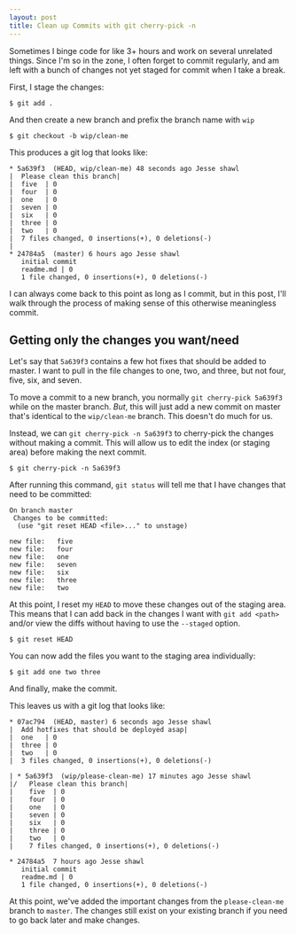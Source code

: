 ```yaml
---
layout: post
title: Clean up Commits with git cherry-pick -n
---
```


Sometimes I binge code for like 3+ hours and work on several unrelated things.
Since I'm so in the zone, I often forget to commit regularly, and am left
with a bunch of changes not yet staged for commit when I take a break.

First, I stage the changes:

    $ git add .

And then create a new branch and prefix the branch name with `wip`

    $ git checkout -b wip/clean-me

This produces a git log that looks like:
    
    * 5a639f3  (HEAD, wip/clean-me) 48 seconds ago Jesse shawl
    |  Please clean this branch|
    |  five  | 0
    |  four  | 0
    |  one   | 0
    |  seven | 0
    |  six   | 0
    |  three | 0
    |  two   | 0
    |  7 files changed, 0 insertions(+), 0 deletions(-)
    |
    * 24784a5  (master) 6 hours ago Jesse shawl
       initial commit
       readme.md | 0
       1 file changed, 0 insertions(+), 0 deletions(-)

I can always come back to this point as long as I commit, but in this post, I'll walk
through the process of making sense of this otherwise meaningless commit.

## Getting only the changes you want/need

Let's say that `5a639f3` contains a few hot fixes that should be added to master. I want to pull
in the file changes to one, two, and three, but not four, five, six, and seven.

To move a commit to a new branch, you normally `git cherry-pick 5a639f3` while on the master branch. *But*, this
will just add a new commit on master that's identical to the `wip/clean-me` branch. This doesn't do much for us.

Instead, we can `git cherry-pick -n 5a639f3` to cherry-pick the changes without making a commit. This will
allow us to edit the index (or staging area) before making the next commit. 

    $ git cherry-pick -n 5a639f3

After running this command, `git status` will tell me that I have changes that need to be committed:

    On branch master
     Changes to be committed:
      (use "git reset HEAD <file>..." to unstage)

	new file:   five
	new file:   four
	new file:   one
	new file:   seven
	new file:   six
	new file:   three
	new file:   two

At this point, I reset my `HEAD` to move these changes out of the staging area. This means that I can add back in the changes
I want with `git add <path>` and/or view the diffs without having to use the `--staged` option.

    $ git reset HEAD

You can now add the files you want to the staging area individually:

    $ git add one two three

And finally, make the commit.

This leaves us with a git log that looks like:


    * 07ac794  (HEAD, master) 6 seconds ago Jesse shawl
    |  Add hotfixes that should be deployed asap|
    |  one   | 0
    |  three | 0
    |  two   | 0
    |  3 files changed, 0 insertions(+), 0 deletions(-)

    | * 5a639f3  (wip/please-clean-me) 17 minutes ago Jesse shawl
    |/   Please clean this branch|
    |    five  | 0
    |    four  | 0
    |    one   | 0
    |    seven | 0
    |    six   | 0
    |    three | 0
    |    two   | 0
    |    7 files changed, 0 insertions(+), 0 deletions(-)

    * 24784a5  7 hours ago Jesse shawl
       initial commit
       readme.md | 0
       1 file changed, 0 insertions(+), 0 deletions(-)

At this point, we've added the important changes from the `please-clean-me` branch to `master`. The changes still exist
on your existing branch if you need to go back later and make changes.
